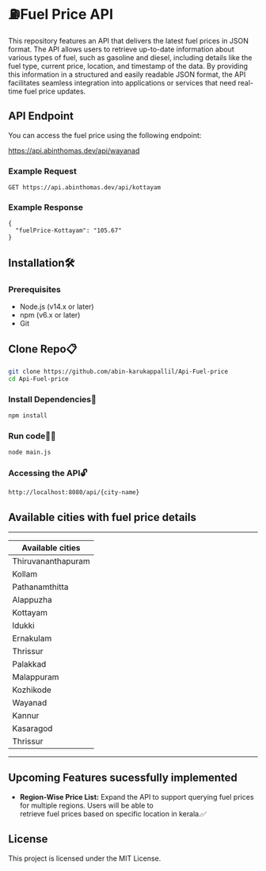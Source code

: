 # ⛽Fuel Price API

This repository features an API that delivers the latest fuel prices in JSON format. The API allows users to retrieve up-to-date information about various types of fuel, such as gasoline and diesel, including details like the fuel type, current price, location, and timestamp of the data. By providing this information in a structured and easily readable JSON format, the API facilitates seamless integration into applications or services that need real-time fuel price updates.

## API Endpoint

You can access the fuel price using the following endpoint:

https://api.abinthomas.dev/api/wayanad

### Example Request

```http
GET https://api.abinthomas.dev/api/kottayam
```
### Example Response
```http
{
  "fuelPrice-Kottayam": "105.67"
}
```
## Installation🛠️
### Prerequisites
 * Node.js (v14.x or later)<br>
 * npm (v6.x or later)<br>
 * Git
## Clone Repo📋

```bash
git clone https://github.com/abin-karukappallil/Api-Fuel-price
cd Api-Fuel-price
```
### Install Dependencies🔧

```bash
npm install
```

### Run code🏃‍➡️

```bash
node main.js
```
### Accessing the API🔓
```bash
http://localhost:8080/api/{city-name}
```
## Available cities with fuel price details
-----------------------
| Available cities    |
|---------------------|
| Thiruvananthapuram  |
| Kollam              |
| Pathanamthitta      |
| Alappuzha           |
| Kottayam            |
| Idukki              |
| Ernakulam           |
| Thrissur            |
| Palakkad            |
| Malappuram          |
| Kozhikode           |
| Wayanad             |
| Kannur              |
| Kasaragod           |
| Thrissur            |
-----------------------

## Upcoming Features sucessfully implemented

* **Region-Wise Price List:** Expand the API to support querying fuel prices for multiple regions. Users will be able to      
                             retrieve fuel prices based on specific location in kerala.✅

## License
This project is licensed under the MIT License.
